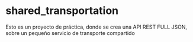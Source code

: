 # shared_transportation
Esto es un proyecto de práctica, donde se crea una API REST FULL JSON, sobre un pequeño servicio de transporte compartido
